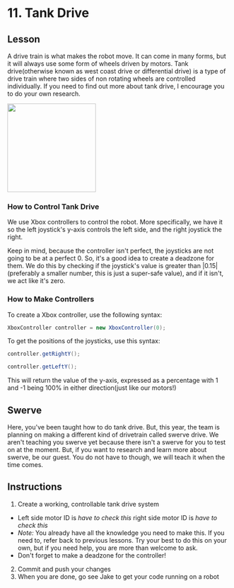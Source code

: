 # 11. Tank Drive

## Lesson 

A drive train is what makes the robot move. It can come in many forms, but it will always use some form of wheels driven by motors. Tank drive(otherwise known as west coast drive or differential drive) is a type of drive train where two sides of non rotating wheels are controlled individually. If you need to find out more about tank drive, I encourage you to do your own research.

<img src ="https://d2t1xqejof9utc.cloudfront.net/screenshots/pics/6478164315ddc20dbdc4f4c07864fc3a/large.png" height ="200">

### How to Control Tank Drive 

We use Xbox controllers to control the robot. More specifically, we have it so the left joystick's y-axis controls the left side, and the right joystick the right. 

Keep in mind, because the controller isn't perfect, the joysticks are not going to be at a perfect 0. So, it's a good idea to create a deadzone for them. We do this by checking if the joystick's value is greater than |0.15| (preferably a smaller number, this is just a super-safe value), and if it isn't, we act like it's zero.

### How to Make Controllers  
To create a Xbox controller, use the following syntax: 
```java
XboxController controller = new XboxController(0);
```
To get the positions of the joysticks, use this syntax:
```java
controller.getRightY();

controller.getLeftY();
```
This will return the value of the y-axis, expressed as a percentage with 1 and -1 being 100% in either direction(just like our motors!)

## Swerve

Here, you've been taught how to do tank drive. But, this year, the team is planning on making a different kind of drivetrain called swerve drive. We aren't teaching you swerve yet because there isn't a swerve for you to test on at the moment. But, if you want to research and learn more about swerve, be our guest. You do not have to though, we will teach it when the time comes.

## Instructions  
 
1. Create a working, controllable tank drive system
  - Left side motor ID is *have to check this* right side motor ID is *have to check this* 
  - *Note:* You already have all the knowledge you need to make this. If you need to, refer back to previous lessons. Try your best to do this on your own, but if you need help, you are more than welcome to ask.
  - Don't forget to make a deadzone for the controller!
2. Commit and push your changes
3. When you are done, go see Jake to get your code running on a robot
<!--- Instructor note: This will run on cuttlefish, because jankbot doesn't have sparkmaxes --->
